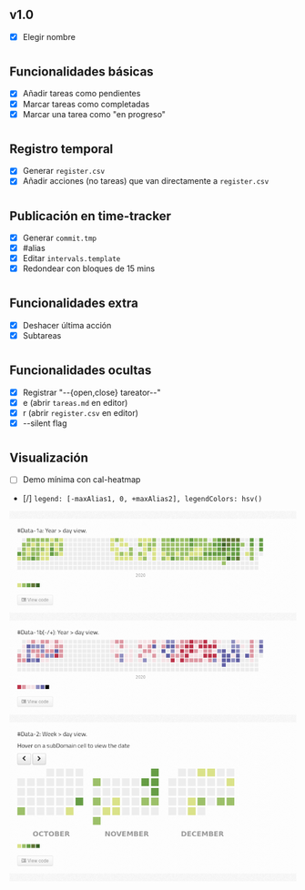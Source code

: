 
## v1.0
- [x] Elegir nombre

#
## Funcionalidades básicas
- [x] Añadir tareas como pendientes
- [x] Marcar tareas como completadas
- [x] Marcar una tarea como "en progreso"

#
## Registro temporal
- [x] Generar `register.csv`
- [x] Añadir acciones (no tareas) que van directamente a `register.csv`

#
## Publicación en time-tracker
- [x] Generar `commit.tmp`
- [x] #alias
- [x] Editar `intervals.template`
- [x] Redondear con bloques de 15 mins

#
## Funcionalidades extra
- [x] Deshacer última acción
- [x] Subtareas

#
## Funcionalidades ocultas
- [x] Registrar "--{open,close} tareator--"
- [x] e (abrir `tareas.md` en editor)
- [x] r (abrir `register.csv` en editor)
- [x] --silent flag

#
## Visualización
- [ ] Demo mínima con cal-heatmap
- [/] `legend: [-maxAlias1, 0, +maxAlias2], legendColors: hsv()`

![](screenshot_2020-12-30.png)
